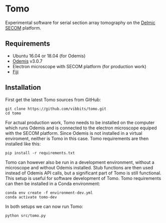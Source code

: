 
# Tomo
Experimental software for serial section array tomography on the [Delmic SECOM](https://www.delmic.com/en/products/clem-solutions/secom) platform.

## Requirements
* Ubuntu 16.04 or 18.04 (for Odemis)
* [Odemis](https://github.com/delmic/odemis) v3.0.7
* Electron microscope with SECOM platform (for production work)
* [Fiji](https://imagej.net/Fiji)

## Installation

First get the latest Tomo sources from GitHub:
```
git clone https://github.com/vibbits/tomo.git
cd tomo
```

For actual production work, Tomo needs to be installed on the computer which runs Odemis and is connected to the electron microscope equiped with the SECOM platform. Since Odemis is not installed in a virtual enviroment, neither is Tomo in this case. Tomo requirements are then installed like this:
```
pip install -r requirements.txt
```

Tomo can however also be run in a development environment, without a microscope and without Odemis installed. Stub functions are then used instead of Odemis API calls, but a significant part of Tomo is still functional. This setup is useful for software development of Tomo. Tomo requirements can then be installed in a Conda environment:

```
conda env create -f environment-dev.yml
conda activate tomo-dev
```

In both setups we can now run Tomo:
```
python src/tomo.py
```
